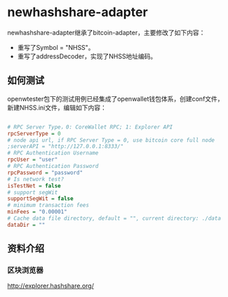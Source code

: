 # newhashshare-adapter

newhashshare-adapter继承了bitcoin-adapter，主要修改了如下内容：

- 重写了Symbol = "NHSS"。
- 重写了addressDecoder，实现了NHSS地址编码。

## 如何测试

openwtester包下的测试用例已经集成了openwallet钱包体系，创建conf文件，新建NHSS.ini文件，编辑如下内容：

```ini

# RPC Server Type，0: CoreWallet RPC; 1: Explorer API
rpcServerType = 0
# node api url, if RPC Server Type = 0, use bitcoin core full node
;serverAPI = "http://127.0.0.1:8333/"
# RPC Authentication Username
rpcUser = "user"
# RPC Authentication Password
rpcPassword = "password"
# Is network test?
isTestNet = false
# support segWit
supportSegWit = false
# minimum transaction fees
minFees = "0.00001"
# Cache data file directory, default = "", current directory: ./data
dataDir = ""

```

## 资料介绍

### 区块浏览器

http://explorer.hashshare.org/
